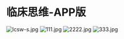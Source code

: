 # 临床思维-APP版
![lcsw-s.jpg](https://i.loli.net/2020/04/17/x12bjHTwvfYKLMg.jpg) ![111.jpg](https://i.loli.net/2020/04/17/BiLDf7r6WbqNYyP.jpg) 
 ![2222.jpg](https://i.loli.net/2020/04/17/ajTcAunQIL3ZziB.jpg) ![333.jpg](https://i.loli.net/2020/04/17/Kgk8wGt5YNFORMo.jpg)

